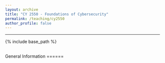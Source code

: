 ```yaml
---
layout: archive
title: "CY 2550 - Foundations of Cybersecurity"
permalink: /teaching/cy2550
author_profile: false
---
```

<hr>

{% include base_path %}

<br>
General Information
======
